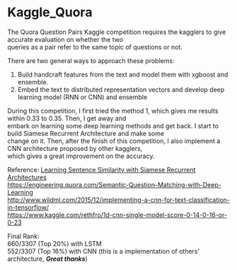 # Kaggle_Quora

The Quora Question Pairs Kaggle competition requires the kagglers to give accurate evaluation on whether the two <br>
queries as a pair refer to the same topic of questions or not.

There are two general ways to approach these problems: <br>
1. Build handcraft features from the text and model them with xgboost and ensemble.<br>
2. Embed the text to distributed representation vectors and develop deep learning model (RNN or CNN) and ensemble <br>

During this competition, I first tried the method 1, which gives me results within 0.33 to 0.35. Then, I get away and <br>
embark on learning some deep learning methods and get back. I start to build Siamese Recurrent Architecture and make some <br>
change on it. Then, after the finish of this competition, I also implement a CNN architecture proposed by other kagglers, <br>
which gives a great improvement on the accuracy.

Reference: 
<a href="https://www.google.com/url?sa=t&rct=j&q=&esrc=s&source=web&cd=5&ved=0ahUKEwickJT52c_UAhVJ2IMKHdRXCuYQFgg6MAQ&url=https%3A%2F%2Fwww.cs.cmu.edu%2F~rsalakhu%2Fpapers%2Foneshot1.pdf&usg=AFQjCNEFB93X4PyZIriYa-iee1lL7250gQ&sig2=AExXqidnx0TpFyO1lb8dPA">Learning Sentence Similarity with Siamese Recurrent Architectures</a><br>
https://engineering.quora.com/Semantic-Question-Matching-with-Deep-Learning <br>
http://www.wildml.com/2015/12/implementing-a-cnn-for-text-classification-in-tensorflow/<br>
https://www.kaggle.com/rethfro/1d-cnn-single-model-score-0-14-0-16-or-0-23<br>

Final Rank:  <br>
660/3307 (Top 20%) with LSTM <br>
552/3307 (Top 16%) with CNN (this is a implementation of others' architecture, ***Great thanks***)

